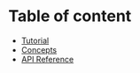 # Table of content

* [Tutorial](docs/Tutorial.md)
* [Concepts](docs/Concepts.md)
* [API Reference](docs/API.md)
